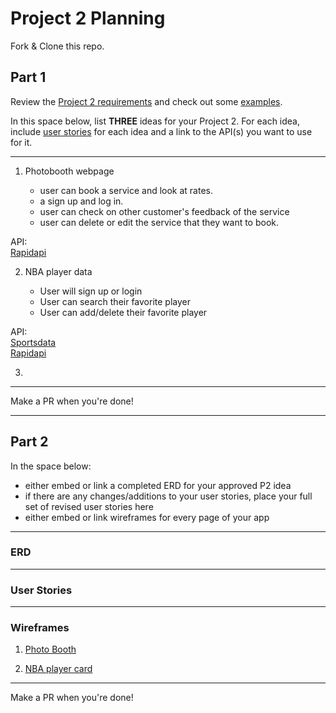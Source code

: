 # Project 2 Planning

Fork & Clone this repo.

## Part 1

Review the [Project 2 requirements](https://tmdarneille.gitbook.io/sei-ga-sea/11-projects/project-2#project-feedback-evaluation) and check out some [examples](https://www.google.com/url?q=https://tmdarneille.gitbook.io/sei-ga-sea/11-projects/past-projects/project2&sa=D&source=calendar&ust=1597596784944000&usg=AOvVaw1ihTzKFunxKsL2f6sIYdlC).

In this space below, list **THREE** ideas for your Project 2. For each idea, include [user stories](https://revelry.co/user-stories-that-dont-suck/) for each idea and a link to the API(s) you want to use for it.

--------------------------------------------------------
1. Photobooth webpage 

    * user can book a service and look at rates. 
    * a sign up and log in.
    * user can check on other customer's feedback of the service
    * user can delete or edit the service that they want to book. 

API: <br />
[Rapidapi](https://rapidapi.com/category/Location)

2. NBA player data

    * User will sign up or login
    * User can search their favorite player
    * User can add/delete their favorite player

API: <br />
[Sportsdata](https://sportsdata.io/nba-api)<br />
[Rapidapi](https://rapidapi.com/category/Sports)
    
3.
---------------------------------------------------------

Make a PR when you're done!

---

## Part 2

In the space below:
* either embed or link a completed ERD for your approved P2 idea
* if there are any changes/additions to your user stories, place your full set of revised user stories here
* either embed or link wireframes for every page of your app

----------------------------------------------------------
### ERD

----------------------------------------------------------
### User Stories

----------------------------------------------------------
### Wireframes

1. [Photo Booth](https://whimsical.com/HwHqgsWB3z9tj4Xpo5rpBd)

2. [NBA player card](https://whimsical.com/KpDhmpoPAr8hG84jbe3so9@2Ux7TurymMP29J2mwx2f)
----------------------------------------------------------

Make a PR when you're done!
